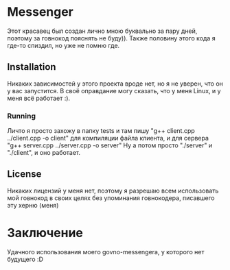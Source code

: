 # Messenger

Этот красавец был создан лично мною буквально за пару дней, поэтому за говнокод пояснять не буду)).
Также половину этого кода я где-то спиздил, но уже не помню где.

## Installation

Никаких зависимостей у этого проекта вроде нет, но я не уверен, что он у вас запустится.
В своё оправдание могу сказать, что у меня Linux, и у меня всё работает :).

### Running

Личто я просто захожу в папку tests и там пишу "g++ client.cpp ../client.cpp -o client"
для компиляции файла клиента, и для сервера "g++ server.cpp ../server.cpp -o server"
Ну а потом просто "./server" и "./client", и оно работает.

## License

Никаких лицензий у меня нет, поэтому я разрешаю всем использовать мой говнокод в своих целях
без упоминания говнокодера, писавшего эту херню (меня)

# Заключение

Удачного использования моего govno-messengera, у которого нет будущего :D
